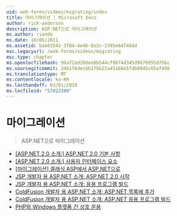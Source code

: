 ```yaml
---
uid: web-forms/videos/migrating/index
title: 마이그레이션 | Microsoft Docs
author: rick-anderson
description: ASP.NET으로 마이그레이션
ms.author: riande
ms.date: 10/05/2011
ms.assetid: baa03541-3f84-4e46-8a2c-2395e64f484d
msc.legacyurl: /web-forms/videos/migrating
msc.type: chapter
ms.openlocfilehash: 9daf2ad20dee8b544cf9874d345d9879955d75bc
ms.sourcegitcommit: 24b1f6decbb17bb22a45166e5fdb0845c65af498
ms.translationtype: MT
ms.contentlocale: ko-KR
ms.lasthandoff: 03/01/2019
ms.locfileid: "57022200"
---
```

<a name="migrating"></a>마이그레이션
====================
> ASP.NET으로 마이그레이션


- [[ASP.NET 2.0 소개:] ASP.NET 2.0 기본 사항](intro-to-aspnet-20-aspnet-20-fundamentals.md)
- [[ASP.NET 2.0 소개:] 사용자 인터페이스 요소](intro-to-aspnet-20-user-interface-elements.md)
- [[마이그레이션] 클래식 ASP에서 ASP.NET으로](migrating-from-classic-asp-to-aspnet.md)
- [JSP 개발자 용 ASP.NET 소개: ASP.NET 2.0 시작](intro-to-aspnet-for-jsp-developers-welcome-to-aspnet-20.md)
- [JSP 개발자 용 ASP.NET 소개: 응용 프로그램 빌드](intro-to-aspnet-for-jsp-developers-building-applications.md)
- [ColdFusion 개발자 용 ASP.NET 소개: ASP.NET 목록에 추가](intro-to-aspnet-for-coldfusion-developers-adding-aspnet-to-your-repertoire.md)
- [ColdFusion 개발자 용 ASP.NET 소개: ASP.NET 응용 프로그램 빌드](introduction-to-aspnet-for-coldfusion-developers-building-an-aspnet-application.md)
- [PHP와 Windows 플랫폼 간 상호 운용](interop-between-php-and-the-windows-platform.md)
